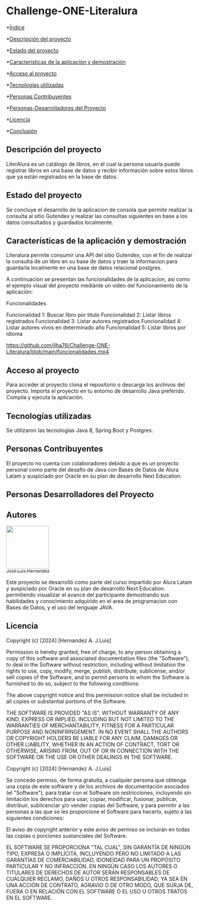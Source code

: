 # Challenge-ONE-Literalura

*[Índice](#índice)

*[Descripción del proyecto](#descripción-del-proyecto)

*[Estado del proyecto](#Estado-del-proyecto)

*[Características de la aplicación y demostración](#Características-de-la-aplicación-y-demostración)

*[Acceso al proyecto](#acceso-proyecto)

*[Tecnologías utilizadas](#tecnologías-utilizadas)

*[Personas Contribuyentes](#personas-contribuyentes)

*[Personas-Desarrolladores del Proyecto](#personas-desarrolladores)

*[Licencia](#licencia)

*[Conclusión](#conclusión)



<h2 id=#descripción-del-proyecto> Descripción del proyecto </h2>
<p>
LiterAlura es un catálogo de libros, en el cual la persona usuaria puede registrar libros en una base de datos y recibir información sobre estos libros que ya están registrados en la base de datos. 
</p>

<h2 id=#Estado-del-proyecto> Estado del proyecto </h2>
<p>
 Se concluye el desarrollo de la aplicacion de consola que permite realizar la consulta al sitio Gutendex y realizar las consultas siguientes en base a los datos consultados y guardados localmente.
</p>

<h2 id=##Características-de-la-aplicación-y-demostración> Características de la aplicación y demostración </h2>
<p>

Literalura permite consumir una API del sitio Gutendex, con el fin de realizar la consulta de un libro en su base de datos y traer la informacion para guardarla localmente en una base de datos relacional postgres. 

A continuacion se presentan las funcionalidades de la aplicacion, así como el ejemplo visual del proyecto mediante un video del funcionamiento de la aplicación:

Funcionalidades

Funcionalidad 1: Buscar libro por titulo
Funcionalidad 2: Listar libros registrados
Funcionalidad 3: Listar autores registrados
Funcionalidad 4: Listar autores vivos en determinado año
Funcionalidad 5: Listar libros por idioma

https://github.com/jlha76/Challenge-ONE-Literalura/blob/main/funcionalidades.mp4

</p>

<h2 id=#acceso-proyecto> Acceso al proyecto </h2>
<p>
Para acceder al proyecto clona el repositorio o descarga los archivos del proyecto. Importa el proyecto en tu entorno de desarrollo Java preferido. Compila y ejecuta la aplicación.
</p>

<h2 id=##tecnologías-utilizadas> Tecnologías utilizadas </h2>
<p>
  Se utilizaron las tecnologías Java 8, Spring Boot y Postgres.
</p>

<h2 id=#personas-contribuyentes> Personas Contribuyentes </h2>
<p>
  El proyecto no cuenta con colaboradores debido a que es un proyecto personal como parte del desafio de Java con Bases de Datos de Alura Latam y auspiciado por Oracle en su plan de desarrollo Next Education.
</p>

<h2 id=#personas-desarrolladores> Personas  Desarrolladores del Proyecto </h2>
<p>

  ## Autores

[<img src="https://avatars.githubusercontent.com/u/105262310?v=4" width=115><br><sub>José Luis Hernandez</sub>](https://github.com/jlha76)

Este proyecto se desarrolló como parte del curso impartido por Alura Latam y auspiciado por Oracle en su plan de desarrollo Next Education. permitiendo visualizar el avance del participante demostrando sus habilidades y conocimiento adquirido en el area de programacion con Bases de Datos, y el uso del lenguaje JAVA.
</p>

<h2 id=#Licencia>Licencia</h2>
<p>

Copyright (c) [2024] [Hernandez A. J.Luis]

Permission is hereby granted, free of charge, to any person obtaining a copy
of this software and associated documentation files (the "Software"), to deal
in the Software without restriction, including without limitation the rights
to use, copy, modify, merge, publish, distribute, sublicense, and/or sell
copies of the Software, and to permit persons to whom the Software is
furnished to do so, subject to the following conditions:

The above copyright notice and this permission notice shall be included in all
copies or substantial portions of the Software.

THE SOFTWARE IS PROVIDED "AS IS", WITHOUT WARRANTY OF ANY KIND, EXPRESS OR
IMPLIED, INCLUDING BUT NOT LIMITED TO THE WARRANTIES OF MERCHANTABILITY,
FITNESS FOR A PARTICULAR PURPOSE AND NONINFRINGEMENT. IN NO EVENT SHALL THE
AUTHORS OR COPYRIGHT HOLDERS BE LIABLE FOR ANY CLAIM, DAMAGES OR OTHER
LIABILITY, WHETHER IN AN ACTION OF CONTRACT, TORT OR OTHERWISE, ARISING FROM,
OUT OF OR IN CONNECTION WITH THE SOFTWARE OR THE USE OR OTHER DEALINGS IN THE
SOFTWARE.



Copyright (c) [2024] [Hernandez A. J.Luis]

Se concede permiso, de forma gratuita, a cualquier persona que obtenga una copia
de este software y de los archivos de documentación asociados (el "Software"), para tratar
con el Software sin restricciones, incluyendo sin limitación los derechos
para usar, copiar, modificar, fusionar, publicar, distribuir, sublicenciar y/o vender
copias del Software, y para permitir a las personas a las que se les proporcione el Software
para hacerlo, sujeto a las siguientes condiciones:

El aviso de copyright anterior y este aviso de permiso se incluirán en todas las
copias o porciones sustanciales del Software.

EL SOFTWARE SE PROPORCIONA "TAL CUAL", SIN GARANTÍA DE NINGÚN TIPO, EXPRESA O
IMPLÍCITA, INCLUYENDO PERO NO LIMITADO A LAS GARANTÍAS DE COMERCIABILIDAD,
IDONEIDAD PARA UN PROPÓSITO PARTICULAR Y NO INFRACCIÓN. EN NINGÚN CASO LOS
AUTORES O TITULARES DE DERECHOS DE AUTOR SERÁN RESPONSABLES DE CUALQUIER RECLAMO, DAÑOS U OTROS
RESPONSABILIDAD, YA SEA EN UNA ACCIÓN DE CONTRATO, AGRAVIO O DE OTRO MODO, QUE SURJA DE,
FUERA O EN RELACIÓN CON EL SOFTWARE O EL USO U OTROS TRATOS EN EL
SOFTWARE.
</p>

